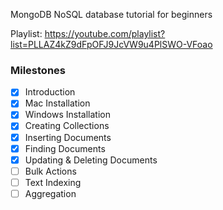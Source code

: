 MongoDB NoSQL database tutorial for beginners

Playlist: <https://youtube.com/playlist?list=PLLAZ4kZ9dFpOFJ9JcVW9u4PlSWO-VFoao>

### Milestones

- [x] Introduction
- [x] Mac Installation
- [x] Windows Installation
- [x] Creating Collections
- [x] Inserting Documents
- [x] Finding Documents
- [x] Updating & Deleting Documents
- [ ] Bulk Actions
- [ ] Text Indexing
- [ ] Aggregation